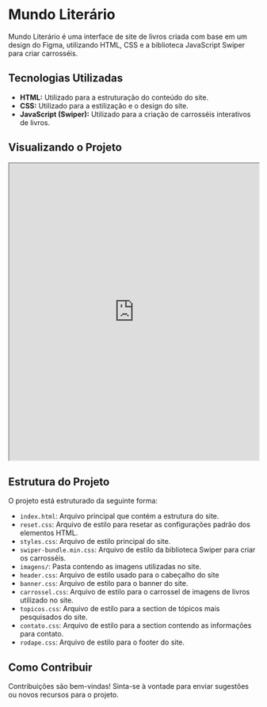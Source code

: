 # Mundo Literário

Mundo Literário é uma interface de site de livros criada com base em um design do Figma, utilizando HTML, CSS e a biblioteca JavaScript Swiper para criar carrosséis.

## Tecnologias Utilizadas

- **HTML:** Utilizado para a estruturação do conteúdo do site.
- **CSS:** Utilizado para a estilização e o design do site.
- **JavaScript (Swiper):** Utilizado para a criação de carrosséis interativos de livros.

## Visualizando o Projeto

<iframe src="https://https://juliocreis.github.io/mundo_literario/" width="100%" height="600px"></iframe>

## Estrutura do Projeto

O projeto está estruturado da seguinte forma:

- `index.html`: Arquivo principal que contém a estrutura do site.
- `reset.css`: Arquivo de estilo para resetar as configurações padrão dos elementos HTML.
- `styles.css`: Arquivo de estilo principal do site.
- `swiper-bundle.min.css`: Arquivo de estilo da biblioteca Swiper para criar os carrosséis.
- `imagens/`: Pasta contendo as imagens utilizadas no site.
- `header.css`: Arquivo de estilo usado para o cabeçalho do site
- `banner.css`: Arquivo de estilo para o banner do site.
- `carrossel.css`: Arquivo de estilo para o carrossel de imagens de livros utilizado no site.
- `topicos.css`: Arquivo de estilo para a section de tópicos mais pesquisados do site.
- `contato.css`: Arquivo de estilo para a section contendo as informações para contato.
- `rodape.css`: Arquivo de estilo para o footer do site.

## Como Contribuir

Contribuições são bem-vindas! Sinta-se à vontade para enviar sugestões ou novos recursos para o projeto.
